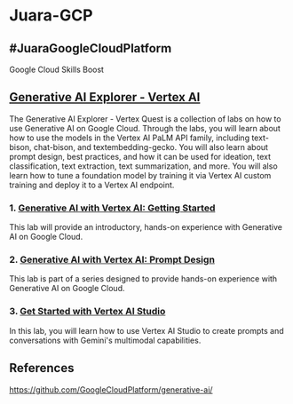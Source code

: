 # Juara-GCP
## #JuaraGoogleCloudPlatform
Google Cloud Skills Boost

## [Generative AI Explorer - Vertex AI](https://www.cloudskillsboost.google/course_templates/723)

The Generative AI Explorer - Vertex Quest is a collection of labs on how to use Generative AI on Google Cloud. Through the labs, you will learn about how to use the models in the Vertex AI PaLM API family, including text-bison, chat-bison, and textembedding-gecko. You will also learn about prompt design, best practices, and how it can be used for ideation, text classification, text extraction, text summarization, and more. You will also learn how to tune a foundation model by training it via Vertex AI custom training and deploy it to a Vertex AI endpoint.

### 1. [Generative AI with Vertex AI: Getting Started](https://www.cloudskillsboost.google/course_templates/723/labs/408190)
This lab will provide an introductory, hands-on experience with Generative AI on Google Cloud.

### 2. [Generative AI with Vertex AI: Prompt Design](https://www.cloudskillsboost.google/course_templates/723/labs/408191)
This lab is part of a series designed to provide hands-on experience with Generative AI on Google Cloud.

### 3. [Get Started with Vertex AI Studio](https://www.cloudskillsboost.google/course_templates/723/labs/408192)
In this lab, you will learn how to use Vertex AI Studio to create prompts and conversations with Gemini's multimodal capabilities.

## References
https://github.com/GoogleCloudPlatform/generative-ai/
